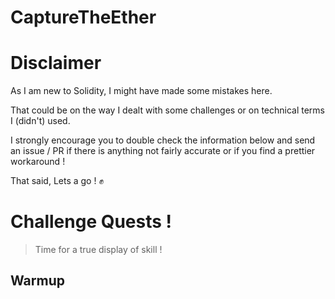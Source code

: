 # CaptureTheEther

# Disclaimer

As I am new to Solidity, I might have made some mistakes here.

That could be on the way I dealt with some challenges or on technical terms I (didn't) used.

I strongly encourage you to double check the information below and send an issue / PR if there is anything not fairly accurate or if you find a prettier workaround !

That said, Lets a go ! :fist:

# Challenge Quests !

> Time for a true display of skill !

## Warmup

